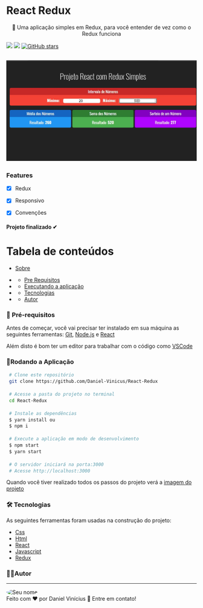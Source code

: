  <h1> React Redux </h1>
 <p id="sobre" align="center"> 👻 Uma aplicação simples em Redux, para você entender de vez como o Redux funciona

![](https://img.shields.io/badge/license-MIT-green)
![](https://img.shields.io/badge/languege-Portuguese-yellow)
[![GitHub stars](https://img.shields.io/github/stars/Daniel-Vinicius/React-Redux?style=social)](https://github.com/Daniel-Vinicius/React-Redux/stargazers)
<!-- [![Netlify Status](https://api.netlify.com/api/v1/badges/5ad00f18-d110-454c-b863-20a2935654e1/deploy-status)](https://react-redux-exemplo.netlify.app/) -->



<h2 align="center">  <img alt="Imagem do Projeto" id="imagem" title="#Projeto" src="https://github.com/Daniel-Vinicius/React-Redux/blob/main/.github/Imagem.JPG" />  </h2>

### Features 
- [x] Redux
- [x] Responsivo
- [x] Convenções


<!-- Coloque o status do projeto -->
<h4 align="left">  
Projeto finalizado ✔
</h4>

Tabela de conteúdos 
================= 
<!--ts-->
 * [Sobre](#sobre) 
 
  *  * [Pre Requisitos](#pre-requisitos)
 *  * [Executando a aplicação](#rodando)
 * * [Tecnologias](#tecnologias)
 *  * [Autor](#autor)
 <!--te-->
 
 <!-- Altere os Pré-requisitos -->

### 🛒 Pré-requisitos<a id="pre-requisitos"></a>

Antes de começar, você vai precisar ter instalado em sua máquina as seguintes ferramentas:
 [Git](https://git-scm.com/),
 [Node.js](https://nodejs.org/pt-br/) e
 [React](https://reactjs.org/)
 
 Além disto é bom ter um editor para trabalhar com o código como [VSCode](https://code.visualstudio.com/)
 
   ### 📀Rodando a Aplicação<a id="rodando"></a>
   
````bash 
 # Clone este repositório
 git clone https://github.com/Daniel-Vinicus/React-Redux
 
 # Acesse a pasta do projeto no terminal
 cd React-Redux
 
 # Instale as dependências
 $ yarn install ou
 $ npm i 
 
 # Execute a aplicação em modo de desenvolvimento
 $ npm start 
 $ yarn start
 
 # O servidor iniciará na porta:3000
 # Acesse http://localhost:3000
 ````
<p> Quando você tiver realizado todos os passos do projeto verá a  <a href="#imagem" >imagem do projeto</a> </p>

 <!-- Altere as Tecnologias -->
### 🛠 Tecnologias<a id="tecnologias"></a>
 As seguintes ferramentas foram usadas na construção do projeto:
 
  - [Css](https://developer.mozilla.org/pt-BR/docs/Web/CSS) 
  - [Html](https://developer.mozilla.org/pt-BR/docs/Web/HTML)
  - [React](https://reactjs.org/)
  - [Javascript](https://developer.mozilla.org/pt-BR/docs/Web/JavaScript)
  - [Redux](https://redux.js.org/)


### 👨‍💻Autor <a id="autor"> </a>

---
<a href="https://github.com/Daniel-Vinicius" style="text-decoration: none;">
<img style="border-radius: 70%;" src="https://avatars0.githubusercontent.com/u/66279500?s=460&u=03d962bd1fda436ca49d4bbfbf2f30bdd566221d&v=4" width="100px;"  alt="Seu nome"/>

<br />
<span> Feito com ❤️ por Daniel Vinícius 👋 Entre em contato! </span> 
</a> 
